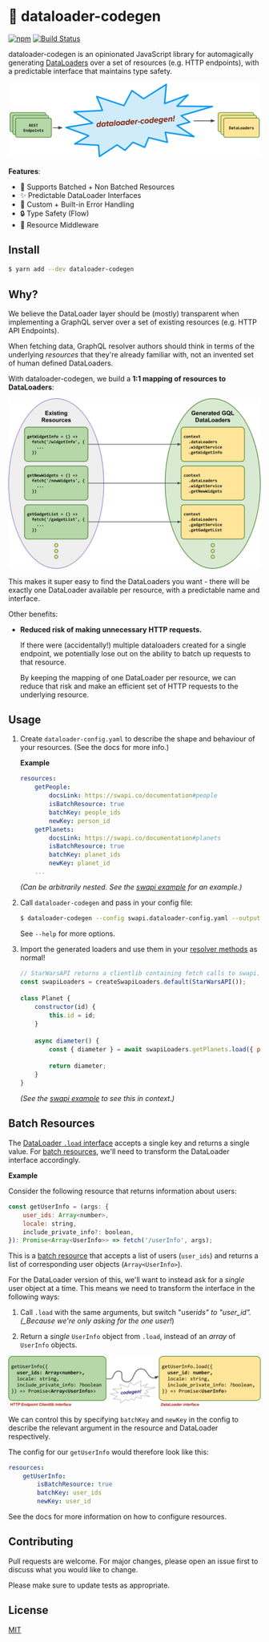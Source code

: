 # 🤖 dataloader-codegen

[![npm](https://img.shields.io/npm/v/dataloader-codegen.svg)](https://yarn.pm/dataloader-codegen)
[![Build Status](https://travis-ci.org/Yelp/dataloader-codegen.svg?branch=master)](https://travis-ci.org/Yelp/dataloader-codegen)

dataloader-codegen is an opinionated JavaScript library for automagically generating [DataLoaders](https://github.com/graphql/dataloader) over a set of resources (e.g. HTTP endpoints), with a predictable interface that maintains type safety.

![header](./images/header.png)

**Features**:

-   🚚 Supports Batched + Non Batched Resources
-   ✨ Predictable DataLoader Interfaces
-   🐛 Custom + Built-in Error Handling
-   🔒 Type Safety (Flow)
-   🔧 Resource Middleware

## Install

```bash
$ yarn add --dev dataloader-codegen
```

## Why?

We believe the DataLoader layer should be (mostly) transparent when implementing
a GraphQL server over a set of existing resources (e.g. HTTP API Endpoints).

When fetching data, GraphQL resolver authors should think in terms of the
underlying _resources_ that they're already familiar with, not an invented set
of human defined DataLoaders.

With dataloader-codegen, we build a **1:1 mapping of resources to DataLoaders**:

![mapping](./images/mapping.png)

This makes it super easy to find the DataLoaders you want - there will be
exactly one DataLoader available per resource, with a predictable name and interface.

Other benefits:

-   **Reduced risk of making unnecessary HTTP requests.**

    If there were (accidentally!) multiple dataloaders created for a single
    endpoint, we potentially lose out on the ability to batch up requests to that
    resource.

    By keeping the mapping of one DataLoader per resource, we can reduce that
    risk and make an efficient set of HTTP requests to the underlying resource.

## Usage

1. Create `dataloader-config.yaml` to describe the shape and behaviour of your resources. (See the docs for more info.)

    **Example**

    ```yaml
    resources:
        getPeople:
            docsLink: https://swapi.co/documentation#people
            isBatchResource: true
            batchKey: people_ids
            newKey: person_id
        getPlanets:
            docsLink: https://swapi.co/documentation#planets
            isBatchResource: true
            batchKey: planet_ids
            newKey: planet_id
        ...
    ```

    _(Can be arbitrarily nested. See the [swapi example](./examples/swapi/swapi.dataloader-config.yaml) for an example.)_

2. Call `dataloader-codegen` and pass in your config file:

    ```bash
    $ dataloader-codegen --config swapi.dataloader-config.yaml --output swapi-loaders.js
    ```

    See `--help` for more options.

3. Import the generated loaders and use them in your [resolver methods](https://www.apollographql.com/docs/graphql-tools/resolvers/) as normal!

    ```js
    // StarWarsAPI returns a clientlib containing fetch calls to swapi.co
    const swapiLoaders = createSwapiLoaders.default(StarWarsAPI());

    class Planet {
        constructor(id) {
            this.id = id;
        }

        async diameter() {
            const { diameter } = await swapiLoaders.getPlanets.load({ planet_id: this.id });

            return diameter;
        }
    }
    ```

    _(See the [swapi example](./examples/swapi/swapi-server.js) to see this in context.)_

## Batch Resources

The [DataLoader `.load` interface](https://github.com/graphql/dataloader#loadkey)
accepts a single key and returns a single value. For [batch resources](https://www.codementor.io/blog/batch-endpoints-6olbjay1hd), we'll need to transform the DataLoader interface accordingly.

**Example**

Consider the following resource that returns information about users:

```js
const getUserInfo = (args: {
    user_ids: Array<number>,
    locale: string,
    include_private_info?: boolean,
}): Promise<Array<UserInfo>> => fetch('/userInfo', args);
```

This is a [batch resource](https://www.codementor.io/blog/batch-endpoints-6olbjay1hd) that accepts a list of users (`user_ids`) and returns a list of corresponding user objects (`Array<UserInfo>`).

For the DataLoader version of this, we'll want to instead ask for a _single_ user
object at a time. This means we need to transform the interface in the following
ways:

1. Call `.load` with the same arguments, but switch "user*ids" to "user_id".
   (\_Because we're only asking for the one user!*)

2. Return a _single_ `UserInfo` object from `.load`, instead of an _array_ of
   `UserInfo` objects.

![demo!](./images/demo.png)

We can control this by specifying `batchKey` and `newKey` in the config to
describe the relevant argument in the resource and DataLoader respectively.

The config for our `getUserInfo` would therefore look like this:

```yaml
resources:
    getUserInfo:
        isBatchResource: true
        batchKey: user_ids
        newKey: user_id
```

See the docs for more information on how to configure resources.

## Contributing

Pull requests are welcome. For major changes, please open an issue first to discuss what you would like to change.

Please make sure to update tests as appropriate.

## License

[MIT](https://choosealicense.com/licenses/mit/)
